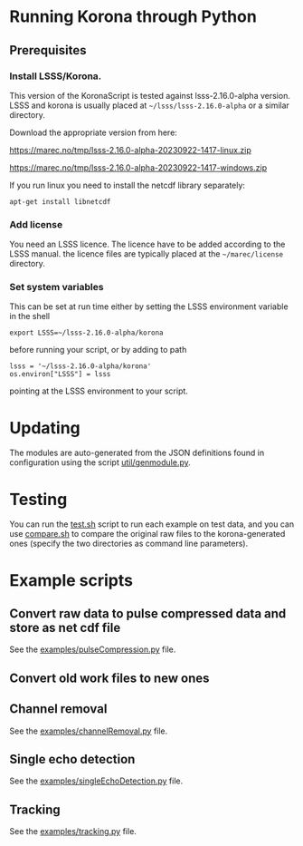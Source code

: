 # Running Korona through Python

## Prerequisites

### Install LSSS/Korona.

This version of the KoronaScript is tested against lsss-2.16.0-alpha
version. LSSS and korona is usually placed at
`~/lsss/lsss-2.16.0-alpha` or a similar directory.

Download the appropriate version from here:

https://marec.no/tmp/lsss-2.16.0-alpha-20230922-1417-linux.zip

https://marec.no/tmp/lsss-2.16.0-alpha-20230922-1417-windows.zip

If you run linux you need to install the netcdf library separately:

`apt-get install libnetcdf`

### Add license 

You need an LSSS licence. The licence have to be added according to the LSSS manual. the licence files are typically placed at the `~/marec/license` directory.

### Set system variables

This can be set at run time either by setting the LSSS environment
variable in the shell
~~~
export LSSS=~/lsss-2.16.0-alpha/korona
~~~
before running your script, or by adding to path 
~~~
lsss = '~/lsss-2.16.0-alpha/korona'
os.environ["LSSS"] = lsss
~~~
pointing at the LSSS environment to your script.

# Updating

The modules are auto-generated from the JSON definitions found in
configuration using the script [util/genmodule.py](util/genmodule.py).

# Testing

You can run the [test.sh](test.sh) script to run each example on test data, and
you can use [compare.sh](compare.sh) to compare the original raw files to the
korona-generated ones (specify the two directories as command line
parameters).

# Example scripts

## Convert raw data to pulse compressed data and store as net cdf file
See the [examples/pulseCompression.py](examples/pulseCompression.py) file.

## Convert old work files to new ones

## Channel removal
See the [examples/channelRemoval.py](examples/channelRemoval.py) file.

## Single echo detection
See the [examples/singleEchoDetection.py](examples/singleEchoDetection.py) file.

## Tracking
See the [examples/tracking.py](examples/tracking.py) file.
